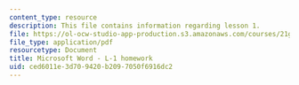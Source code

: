 ```yaml
---
content_type: resource
description: This file contains information regarding lesson 1.
file: https://ol-ocw-studio-app-production.s3.amazonaws.com/courses/21g-110-chinese-iv-streamlined-spring-2004/ced6011e3d709420b2097050f6916dc2_MIT21G_110S04_L_1_homework.pdf
file_type: application/pdf
resourcetype: Document
title: Microsoft Word - L-1 homework
uid: ced6011e-3d70-9420-b209-7050f6916dc2
---
```

